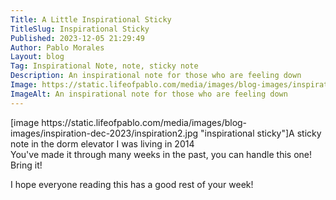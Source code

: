 ```yaml
---
Title: A Little Inspirational Sticky
TitleSlug: Inspirational Sticky
Published: 2023-12-05 21:29:49
Author: Pablo Morales
Layout: blog
Tag: Inspirational Note, note, sticky note
Description: An inspirational note for those who are feeling down
Image: https://static.lifeofpablo.com/media/images/blog-images/inspiration-dec-2023/inspiration2.jpg
ImageAlt: An inspirational note for those who are feeling down
---
```

<article class="mw5 mw6-ns center pt4">
  <div class="aspect-ratio aspect-ratio--1x1 mb4">
    <div class="aspect-ratio--object cover" markdown="1">[image https://static.lifeofpablo.com/media/images/blog-images/inspiration-dec-2023/inspiration2.jpg "inspirational sticky"]A sticky note in the dorm elevator I was living in 2014</div>
  </div>

<div class="f4 f4-ns lh-copy measure center" markdown="1">
You've made it through many weeks in the past, you can handle this one! Bring it!

I hope everyone reading this has a good rest of your week! 
  </div>
</article>

